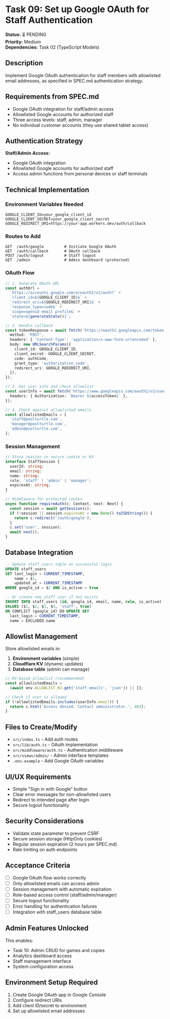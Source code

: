 # Task 09: Set up Google OAuth for Staff Authentication

**Status:** ⏳ PENDING  
**Priority:** Medium  
**Dependencies:** Task 02 (TypeScript Models)

## Description

Implement Google OAuth authentication for staff members with allowlisted email addresses, as specified in SPEC.md authentication strategy.

## Requirements from SPEC.md

- Google OAuth integration for staff/admin access
- Allowlisted Google accounts for authorized staff
- Three access levels: staff, admin, manager
- No individual customer accounts (they use shared tablet access)

## Authentication Strategy

**Staff/Admin Access:**

- Google OAuth integration
- Allowlisted Google accounts for authorized staff
- Access admin functions from personal devices or staff terminals

## Technical Implementation

### Environment Variables Needed

```
GOOGLE_CLIENT_ID=your_google_client_id
GOOGLE_CLIENT_SECRET=your_google_client_secret
GOOGLE_REDIRECT_URI=https://your-app.workers.dev/auth/callback
```

### Routes to Add

```
GET  /auth/google         # Initiate Google OAuth
GET  /auth/callback       # OAuth callback
POST /auth/logout         # Staff logout
GET  /admin               # Admin dashboard (protected)
```

### OAuth Flow

```typescript
// 1. Generate OAuth URL
const authUrl =
  `https://accounts.google.com/o/oauth2/v2/auth?` +
  `client_id=${GOOGLE_CLIENT_ID}&` +
  `redirect_uri=${GOOGLE_REDIRECT_URI}&` +
  `response_type=code&` +
  `scope=openid email profile&` +
  `state=${generateState()}`;

// 2. Handle callback
const tokenResponse = await fetch('https://oauth2.googleapis.com/token', {
  method: 'POST',
  headers: { 'Content-Type': 'application/x-www-form-urlencoded' },
  body: new URLSearchParams({
    client_id: GOOGLE_CLIENT_ID,
    client_secret: GOOGLE_CLIENT_SECRET,
    code: authCode,
    grant_type: 'authorization_code',
    redirect_uri: GOOGLE_REDIRECT_URI,
  }),
});

// 3. Get user info and check allowlist
const userInfo = await fetch('https://www.googleapis.com/oauth2/v2/userinfo', {
  headers: { Authorization: `Bearer ${accessToken}` },
});

// 4. Check against allowlisted emails
const allowlistedEmails = [
  'staff@poolturtle.com',
  'manager@poolturtle.com',
  'admin@poolturtle.com',
];
```

### Session Management

```typescript
// Store session in secure cookie or KV
interface StaffSession {
  userId: string;
  email: string;
  name: string;
  role: 'staff' | 'admin' | 'manager';
  expiresAt: string;
}

// Middleware for protected routes
async function requireAuth(c: Context, next: Next) {
  const session = await getSession(c);
  if (!session || session.expiresAt < new Date().toISOString()) {
    return c.redirect('/auth/google');
  }
  c.set('user', session);
  await next();
}
```

## Database Integration

```sql
-- Update staff_users table on successful login
UPDATE staff_users
SET last_login = CURRENT_TIMESTAMP,
    name = $1,
    updated_at = CURRENT_TIMESTAMP
WHERE google_id = $2 AND is_active = true

-- Or create new staff user if not exists
INSERT INTO staff_users (id, google_id, email, name, role, is_active)
VALUES ($1, $2, $3, $4, 'staff', true)
ON CONFLICT (google_id) DO UPDATE SET
  last_login = CURRENT_TIMESTAMP,
  name = EXCLUDED.name
```

## Allowlist Management

Store allowlisted emails in:

1. **Environment variables** (simple)
2. **Cloudflare KV** (dynamic updates)
3. **Database table** (admin can manage)

```typescript
// KV-based allowlist (recommended)
const allowlistedEmails =
  (await env.ALLOWLIST_KV.get('staff_emails', 'json')) || [];

// Check if user is allowed
if (!allowlistedEmails.includes(userInfo.email)) {
  return c.html('Access denied. Contact administrator.', 403);
}
```

## Files to Create/Modify

- `src/index.ts` - Add auth routes
- `src/lib/auth.ts` - OAuth implementation
- `src/middleware/auth.ts` - Authentication middleware
- `src/views/admin/` - Admin interface templates
- `.env.example` - Add Google OAuth variables

## UI/UX Requirements

- Simple "Sign in with Google" button
- Clear error messages for non-allowlisted users
- Redirect to intended page after login
- Secure logout functionality

## Security Considerations

- Validate state parameter to prevent CSRF
- Secure session storage (HttpOnly cookies)
- Regular session expiration (2 hours per SPEC.md)
- Rate limiting on auth endpoints

## Acceptance Criteria

- [ ] Google OAuth flow works correctly
- [ ] Only allowlisted emails can access admin
- [ ] Session management with automatic expiration
- [ ] Role-based access control (staff/admin/manager)
- [ ] Secure logout functionality
- [ ] Error handling for authentication failures
- [ ] Integration with staff_users database table

## Admin Features Unlocked

This enables:

- Task 10: Admin CRUD for games and copies
- Analytics dashboard access
- Staff management interface
- System configuration access

## Environment Setup Required

1. Create Google OAuth app in Google Console
2. Configure redirect URIs
3. Add client ID/secret to environment
4. Set up allowlisted email addresses
